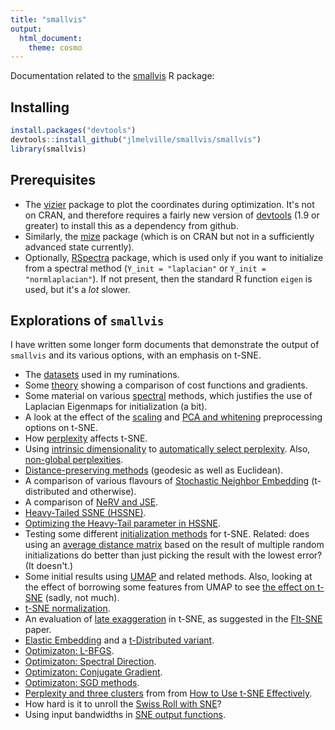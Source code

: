 ```yaml
---
title: "smallvis"
output:
  html_document:
    theme: cosmo
---
```


Documentation related to the [smallvis](https://github.com/jlmelville/smallvis) 
R package:

## Installing

```R
install.packages("devtools")
devtools::install_github("jlmelville/smallvis/smallvis")
library(smallvis)
```

## Prerequisites

* The [vizier](https://github.com/jlmelville/vizier)
package to plot the coordinates during optimization. It's not on CRAN, and 
therefore requires a fairly new version of 
[devtools](https://cran.r-project.org/package=devtools) (1.9 or greater) to 
install this as a dependency from github. 
* Similarly, the [mize](https://github.com/jlmelville/mize) package (which is
on CRAN but not in a sufficiently advanced state currently).
* Optionally, [RSpectra](https://cran.r-project.org/package=RSpectra) package, 
which is used only if you want to initialize from a spectral method (`Y_init = "laplacian"` 
or `Y_init = "normlaplacian"`). If not present, then the standard R function 
`eigen` is used, but it's a *lot* slower.

## Explorations of `smallvis`

I have written some longer form documents that demonstrate the output of 
`smallvis` and its various options, with an emphasis on t-SNE.

* The [datasets](https://jlmelville.github.io/smallvis/datasets.html) used in my ruminations.
* Some [theory](https://jlmelville.github.io/smallvis/theory.html) showing a 
comparison of cost functions and gradients.
* Some material on various 
[spectral](https://jlmelville.github.io/smallvis/spectral.html)
methods, which justifies the use of Laplacian Eigenmaps for initialization (a bit).
* A look at the effect of the [scaling](https://jlmelville.github.io/smallvis/scale.html) and 
[PCA and whitening](https://jlmelville.github.io/smallvis/pcaw.html) preprocessing options on t-SNE.
* How [perplexity](https://jlmelville.github.io/smallvis/perplexity.html) affects t-SNE.
* Using [intrinsic dimensionality](https://jlmelville.github.io/smallvis/idp-theory.html)
to [automatically select perplexity](https://jlmelville.github.io/smallvis/idp.html). Also, 
[non-global perplexities](https://jlmelville.github.io/smallvis/idp-class.html).
* [Distance-preserving methods](https://jlmelville.github.io/smallvis/mmds.html) (geodesic as well as Euclidean).
* A comparison of various flavours of [Stochastic Neighbor Embedding](https://jlmelville.github.io/smallvis/sne.html) (t-distributed and otherwise).
* A comparison of [NeRV and JSE](https://jlmelville.github.io/smallvis/nervjse.html).
* [Heavy-Tailed SSNE (HSSNE)](https://jlmelville.github.io/smallvis/hssne.html).
* [Optimizing the Heavy-Tail parameter in HSSNE](https://jlmelville.github.io/smallvis/dhssne.html).
* Testing some different [initialization methods](https://jlmelville.github.io/smallvis/init.html)
for t-SNE. Related: does using an [average distance matrix](https://jlmelville.github.io/smallvis/averaging.html) 
based on the result of multiple random initializations do better than just picking the result with the lowest error? 
(It doesn't.)
* Some initial results using [UMAP](https://jlmelville.github.io/smallvis/umap.html)
and related methods. Also, looking at the effect of borrowing some features from UMAP
to see [the effect on t-SNE](https://jlmelville.github.io/smallvis/umaptsne.html) (sadly, not much).
* [t-SNE normalization](https://jlmelville.github.io/smallvis/norm.html).
* An evaluation of [late exaggeration](https://jlmelville.github.io/smallvis/lexagg.html) 
in t-SNE, as suggested in the [FIt-SNE](https://arxiv.org/abs/1712.09005) paper.
* [Elastic Embedding](https://jlmelville.github.io/smallvis/ee.html) and a 
[t-Distributed variant](https://jlmelville.github.io/smallvis/tee.html).
* [Optimizaton: L-BFGS](https://jlmelville.github.io/smallvis/opt.html).
* [Optimizaton: Spectral Direction](https://jlmelville.github.io/smallvis/specd.html).
* [Optimizaton: Conjugate Gradient](https://jlmelville.github.io/smallvis/cg.html).
* [Optimizaton: SGD methods](https://jlmelville.github.io/smallvis/sgd.html).
* [Perplexity and three clusters](https://jlmelville.github.io/smallvis/three-clusters.html)
  from from [How to Use t-SNE Effectively](https://distill.pub/2016/misread-tsne).
* How hard is it to unroll the [Swiss Roll with SNE](https://jlmelville.github.io/smallvis/swisssne.html)?
* Using input bandwidths in [SNE output functions](https://jlmelville.github.io/smallvis/bandwidths.html).

